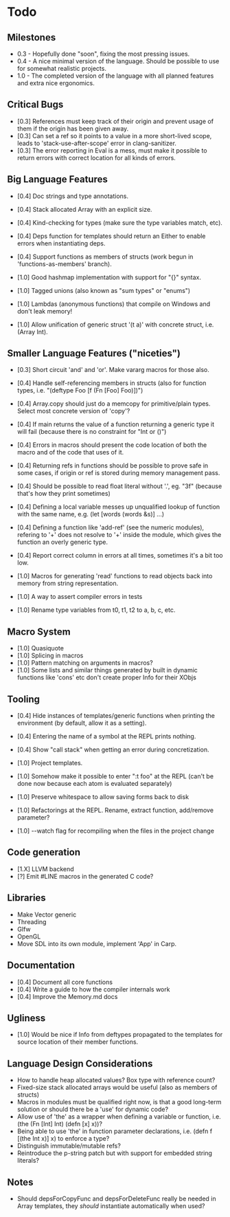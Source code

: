 # Todo

## Milestones
* 0.3 - Hopefully done "soon", fixing the most pressing issues.
* 0.4 - A nice minimal version of the language. Should be possible to use for somewhat realistic projects.
* 1.0 - The completed version of the language with all planned features and extra nice ergonomics.

## Critical Bugs
* [0.3] References must keep track of their origin and prevent usage of them if the origin has been given away.
* [0.3] Can set a ref so it points to a value in a more short-lived scope, leads to 'stack-use-after-scope' error in clang-sanitizer.
* [0.3] The error reporting in Eval is a mess, must make it possible to return errors with correct location for all kinds of errors.

## Big Language Features
* [0.4] Doc strings and type annotations.
* [0.4] Stack allocated Array with an explicit size.
* [0.4] Kind-checking for types (make sure the type variables match, etc).
* [0.4] Deps function for templates should return an Either to enable errors when instantiating deps.
* [0.4] Support functions as members of structs (work begun in 'functions-as-members' branch).

* [1.0] Good hashmap implementation with support for "{}" syntax.
* [1.0] Tagged unions (also known as "sum types" or "enums")
* [1.0] Lambdas (anonymous functions) that compile on Windows and don't leak memory!
* [1.0] Allow unification of generic struct '(t a)' with concrete struct, i.e. (Array Int).

## Smaller Language Features ("niceties")
* [0.3] Short circuit 'and' and 'or'. Make vararg macros for those also.

* [0.4] Handle self-referencing members in structs (also for function types, i.e. "(deftype Foo [f (Fn [Foo] Foo)])")
* [0.4] Array.copy should just do a memcopy for primitive/plain types. Select most concrete version of 'copy'?
* [0.4] If main returns the value of a function returning a generic type it will fail (because there is no constraint for "Int or ()")
* [0.4] Errors in macros should present the code location of both the macro and of the code that uses of it.
* [0.4] Returning refs in functions should be possible to prove safe in some cases, if origin or ref is stored during memory management pass.
* [0.4] Should be possible to read float literal without '.', eg. "3f" (because that's how they print sometimes)
* [0.4] Defining a local variable messes up unqualified lookup of function with the same name, e.g. (let [words (words &s)] ...)
* [0.4] Defining a function like 'add-ref' (see the numeric modules), refering to '+' does not resolve to '+' inside the module, which gives the function an overly generic type.
* [0.4] Report correct column in errors at all times, sometimes it's a bit too low.

* [1.0] Macros for generating 'read' functions to read objects back into memory from string representation.
* [1.0] A way to assert compiler errors in tests
* [1.0] Rename type variables from t0, t1, t2 to a, b, c, etc.

## Macro System
* [1.0] Quasiquote
* [1.0] Splicing in macros
* [1.0] Pattern matching on arguments in macros?
* [1.0] Some lists and similar things generated by built in dynamic functions like 'cons' etc don't create proper Info for their XObjs

## Tooling
* [0.4] Hide instances of templates/generic functions when printing the environment (by default, allow it as a setting).
* [0.4] Entering the name of a symbol at the REPL prints nothing.
* [0.4] Show "call stack" when getting an error during concretization.

* [1.0] Project templates.
* [1.0] Somehow make it possible to enter ":t foo" at the REPL (can't be done now because each atom is evaluated separately)
* [1.0] Preserve whitespace to allow saving forms back to disk
* [1.0] Refactorings at the REPL. Rename, extract function, add/remove parameter?
* [1.0] --watch flag for recompiling when the files in the project change

## Code generation
* [1.X] LLVM backend
* [?] Emit #LINE macros in the generated C code?

## Libraries
* Make Vector generic
* Threading
* Glfw
* OpenGL
* Move SDL into its own module, implement 'App' in Carp.

## Documentation
* [0.4] Document all core functions
* [0.4] Write a guide to how the compiler internals work
* [0.4] Improve the Memory.md docs

## Ugliness
* [1.0] Would be nice if Info from deftypes propagated to the templates for source location of their member functions.

## Language Design Considerations
* How to handle heap allocated values? Box type with reference count?
* Fixed-size stack allocated arrays would be useful (also as members of structs)
* Macros in modules must be qualified right now, is that a good long-term solution or should there be a 'use' for dynamic code?
* Allow use of 'the' as a wrapper when defining a variable or function, i.e. (the (Fn [Int] Int) (defn [x] x))?
* Being able to use 'the' in function parameter declarations, i.e. (defn f [(the Int x)] x) to enforce a type?
* Distinguish immutable/mutable refs?
* Reintroduce the p-string patch but with support for embedded string literals?

## Notes
* Should depsForCopyFunc and depsForDeleteFunc really be needed in Array templates, they *should* instantiate automatically when used?
